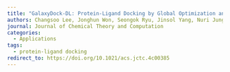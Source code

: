 ```yaml
---
title: "GalaxyDock-DL: Protein-Ligand Docking by Global Optimization and Neural Network Energy"
authors: Changsoo Lee, Jonghun Won, Seongok Ryu, Jinsol Yang, Nuri Jung, Hahnbeom Park, and Chaok Seok*
journal: Journal of Chemical Theory and Computation
categories:
  - Applications
tags:
  - protein-ligand docking
redirect_to: https://doi.org/10.1021/acs.jctc.4c00385
---
```

